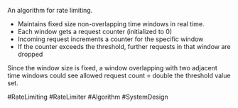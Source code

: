 An algorithm for rate limiting.

- Maintains fixed size non-overlapping time windows in real time.
- Each window gets a request counter (initialized to 0)
- Incoming request increments a counter for the specific window
- If the counter exceeds the threshold, further requests in that window are dropped


Since the window size is fixed, a window overlapping with two adjacent time windows could see allowed request count = double the threshold value set.

#RateLimiting #RateLimiter #Algorithm
#SystemDesign